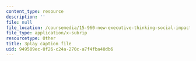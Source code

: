 ```yaml
---
content_type: resource
description: ''
file: null
file_location: /coursemedia/15-960-new-executive-thinking-social-impact-technology-projects-fall-2017-spring-2018/949509ec0f26c24a270ca7f4fba40db6_sv6oW4AEVOY.srt
file_type: application/x-subrip
resourcetype: Other
title: 3play caption file
uid: 949509ec-0f26-c24a-270c-a7f4fba40db6
---
```

